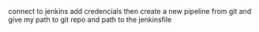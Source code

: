 connect to jenkins add credencials then create a new pipeline from git and give my path to git repo and path to the jenkinsfile
